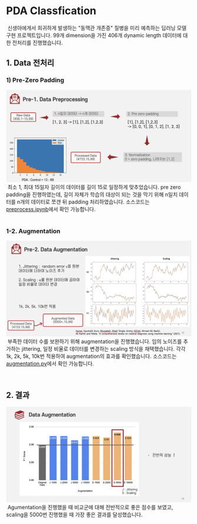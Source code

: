 # PDA Classfication
&nbsp;신생아에게서 희귀하게 발생하는 "동맥관 개존증" 질병을 미리 예측하는 딥러닝 모델 구현 프로젝트입니다. 99개 dimension을 가진 406개 dynamic length 데이터에 대한 전처리를 진행했습니다.

## 1. Data 전처리
### 1) Pre-Zero Padding
![padding](img/padding.png)
&nbsp;최소 1, 최대 15일자 길이의 데이터를 길이 15로 일정하게 맞추었습니다. pre zero padding을 진행하였는데, 길이 자체가 학습의 대상이 되는 것을 막기 위해 n일치 데이터를 n개의 데이터로 쪼갠 뒤 padding 처리하였습니다. 소스코드는 [preprocess.ipynb](https://github.com/BuchuKim/pda-classification/blob/main/src/preprocess.ipynb)에서 확인 가능합니다.   
<br />

### 1-2. Augmentation
![augmenting](img/augmenting.png)
&nbsp;부족한 데이터 수를 보완하기 위해 augmentation을 진행했습니다. 임의 노이즈를 추가하는 jittering, 일정 비율로 데이터를 변경하는 scaling 방식을 채택했습니다. 각각 1k, 2k, 5k, 10k번 적용하여 augmentation의 효과를 확인했습니다. 소스코드는 [augmentation.py](https://github.com/BuchuKim/pda-classification/blob/main/src/augmentation.py)에서 확인 가능합니다.   

<br />

## 2. 결과
![result](img/result.png)
&nbsp;Agumentation을 진행했을 때 비교군에 대해 전반적으로 좋은 점수를 보였고, scaling을 5000번 진행했을 때 가장 좋은 결과를 달성했습니다.   

<br />
<br />

